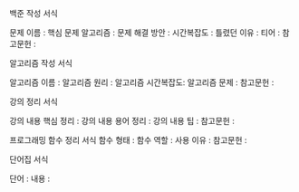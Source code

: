 백준 작성 서식

문제 이름 :
핵심 문제 알고리즘 : 
문제 해결 방안 :
시간복잡도 : 
틀렸던 이유 : 
티어 : 
참고문헌 : 

알고리즘 작성 서식

알고리즘 이름 :
알고리즘 원리 : 
알고리즘 시간복잡도:
알고리즘 문제 : 
참고문헌 : 

강의 정리 서식

강의 내용 핵심 정리 :
강의 내용 용어 정리 : 
강의 내용 팁 : 
참고문헌 : 

프로그래밍 함수 정리 서식
함수 형태 : 
함수 역할 : 
사용 이유 : 
참고문헌 : 

단어집 서식

단어 :
내용 : 